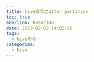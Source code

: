 ```yaml
---
title: hive命令之alter partition
toc: true
abbrlink: 8a94c1da
date: 2023-02-02 14:02:26
tags: 
  - hive命令
categories: 
  - hive
---
```

